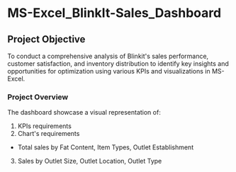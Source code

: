 # MS-Excel_BlinkIt-Sales_Dashboard

## Project Objective
To conduct a comprehensive analysis of Blinkit's sales performance, customer satisfaction, and inventory distribution to identify key insights and opportunities for optimization using various KPIs and visualizations in MS-Excel.

### Project Overview
The dashboard showcase a visual representation of:
1. KPIs requirements
2. Chart's requirements
 - Total sales by Fat Content, Item Types, Outlet Establishment
3. Sales by Outlet Size, Outlet Location, Outlet Type
